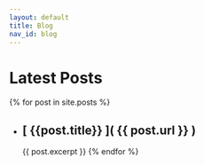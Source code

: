 ```yaml
---
layout: default
title: Blog
nav_id: blog
---
```

# Latest Posts

{% for post in site.posts %}
  * ## [ {{post.title}} ]( {{ post.url }} )
    {{ post.excerpt }}
{% endfor %}
